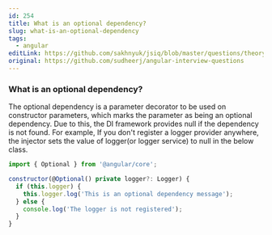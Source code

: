 ```yaml
---
id: 254
title: What is an optional dependency?
slug: what-is-an-optional-dependency
tags:
  - angular
editLink: https://github.com/sakhnyuk/jsiq/blob/master/questions/theory/angular/254.md
original: https://github.com/sudheerj/angular-interview-questions
---
```


### What is an optional dependency?

The optional dependency is a parameter decorator to be used on constructor parameters, which marks the parameter as being an optional dependency. Due to this, the DI framework provides null if the dependency is not found. For example, If you don't register a logger provider anywhere, the injector sets the value of logger(or logger service) to null in the below class.

```js
import { Optional } from '@angular/core';

constructor(@Optional() private logger?: Logger) {
  if (this.logger) {
    this.logger.log('This is an optional dependency message');
  } else {
    console.log('The logger is not registered');
  }
}
```